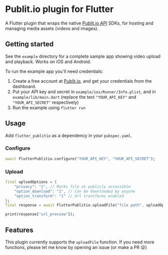 # Publit.io plugin for Flutter

A Flutter plugin that wraps the native [Publit.io API](https://publit.io?fpr=jonathan43) SDKs, for hosting and managing media assets (videos and images).


## Getting started

See the `example` directory for a complete sample app showing video upload and playback. Works on iOS and Android.

To run the example app you'll need credentials:
1. Create a free account at [Publit.io](https://publit.io?fpr=jonathan43), and get your credentials from the dashboard.
2. Put your API key and secret in `example/ios/Runner/Info.plist`, and in `example/lib/main.dart` (replace the text `"YOUR_API_KEY"` and `"YOUR_API_SECRET"` respectively)
3. Run the example using `flutter run`

## Usage

Add `flutter_publitio` as a dependency in your `pubspec.yaml`.

### Configure

```dart
await FlutterPublitio.configure("YOUR_API_KEY", "YOUR_API_SECRET");
```

### Upload

```dart
final uploadOptions = {
    "privacy": "1", // Marks file as publicly accessible
    "option_download": "1", // Can be downloaded by anyone
    "option_transform": "1" // Url transforms enabled
};
final response = await FlutterPublitio.uploadFile("file path", uploadOptions);

print(response["url_preview"]);
```

## Features

This plugin currently supports the `uploadFile` function. If you need more functions, please let me know by opening an issue (or make a PR 😜)